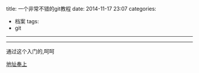 title: 一个非常不错的git教程
date: 2014-11-17 23:07
categories:
- 档案
tags:
- git
---

-------------
通过这个入门的,呵呵

[地址奉上](http://gitimmersion.googol.im/)